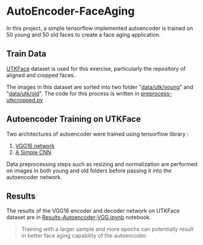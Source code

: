 # AutoEncoder-FaceAging

In this project, a simple tensorflow implemented autoencoder is trained on 50 young and 50 old faces to create a face aging application. 

## Train Data

[UTKFace](https://susanqq.github.io/UTKFace/) dataset is used for this exercise, particularly the repository of aligned and cropped faces. 

The images in this dataset are sorted into two folder "[data/utk/young](https://github.com/AyeshaAmjad0828/AutoEncoder-FaceAging/tree/main/data/utk/young)" and "[data/utk/old](https://github.com/AyeshaAmjad0828/AutoEncoder-FaceAging/tree/main/data/utk/old)". The code for this process is written in [preprocess-utkcropped.py](https://github.com/AyeshaAmjad0828/AutoEncoder-FaceAging/blob/main/preprocess-utkcropped.py)



## Autoencoder Training on UTKFace

Two architectures of autoencoder were trained using tensorflow library :

1. [VGG16 network](https://github.com/AyeshaAmjad0828/AutoEncoder-FaceAging/blob/main/Autoencoder-VGG.py) 
2. [A Simple CNN](https://github.com/AyeshaAmjad0828/AutoEncoder-FaceAging/blob/main/Autoencoder-Simple.py)

Data preprocessing steps such as resizing and normalization are performed on images in both young and old folders before passing it into the autoencoder network. 



## Results

The results of the VGG16 encoder and decoder network on UTKFace dataset are in [Results-Autoencoder-VGG.ipynb](https://github.com/AyeshaAmjad0828/AutoEncoder-FaceAging/blob/main/Results-Autoencoder-VGG.ipynb) notebook. 



> Training with a larger sample and more epochs can potentially result in better face aging capability of the autoencoder. 
